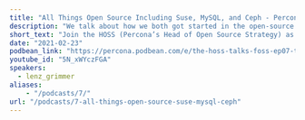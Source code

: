 ```yaml
---
title: "All Things Open Source Including Suse, MySQL, and Ceph - Percona Podcast 07"
description: "We talk about how we both got started in the open-source business, how people can contribute, and some of the cool things he has been up to."
short_text: "Join the HOSS (Percona’s Head of Open Source Strategy) as he talks all things open-source with long time open source engineer Lenz Grimmer. Lenz has a long history of working on open source projects including Suse, MySQL, Ceph, and others. We talk about how we both got started in the open-source business, how people can contribute, and some of the cool things he has been up to."
date: "2021-02-23"
podbean_link: "https://percona.podbean.com/e/the-hoss-talks-foss-ep07-talking-open-source-and-development-with-lenz-grimmer/"
youtube_id: "5N_xWYczFGA"
speakers:
  - lenz_grimmer
aliases:
    - "/podcasts/7/"
url: "/podcasts/7-all-things-open-source-suse-mysql-ceph"
---
```


